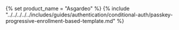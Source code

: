 {% set product_name = "Asgardeo" %}
{% include "../../../../../includes/guides/authentication/conditional-auth/passkey-progressive-enrollment-based-template.md" %}